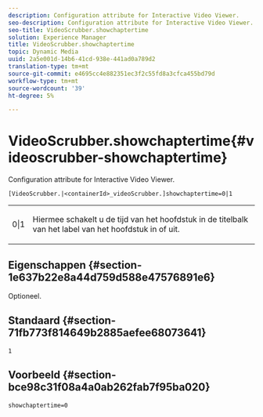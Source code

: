 ```yaml
---
description: Configuration attribute for Interactive Video Viewer.
seo-description: Configuration attribute for Interactive Video Viewer.
seo-title: VideoScrubber.showchaptertime
solution: Experience Manager
title: VideoScrubber.showchaptertime
topic: Dynamic Media
uuid: 2a5e001d-14b6-41cd-938e-441ad0a789d2
translation-type: tm+mt
source-git-commit: e4695cc4e882351ec3f2c55fd8a3cfca455bd79d
workflow-type: tm+mt
source-wordcount: '39'
ht-degree: 5%

---
```



# VideoScrubber.showchaptertime{#videoscrubber-showchaptertime}

Configuration attribute for Interactive Video Viewer.

`[VideoScrubber.|<containerId>_videoScrubber.]showchaptertime=0|1`

<table id="table_441553CD34C94A58A9D7CBF772DEDDB6"> 
 <tbody> 
  <tr> 
   <td colname="col1"> <p> <span class="codeph"> 0|1</span> </p> </td> 
   <td colname="col2"> <p> Hiermee schakelt u de tijd van het hoofdstuk in de titelbalk van het label van het hoofdstuk in of uit. </p> </td> 
  </tr> 
 </tbody> 
</table>

## Eigenschappen {#section-1e637b22e8a44d759d588e47576891e6}

Optioneel.

## Standaard {#section-71fb773f814649b2885aefee68073641}

`1`

## Voorbeeld {#section-bce98c31f08a4a0ab262fab7f95ba020}

```
showchaptertime=0
```

